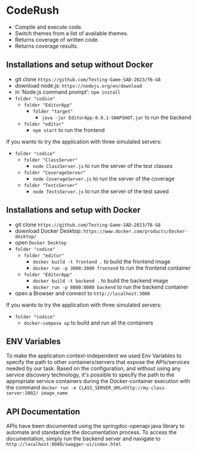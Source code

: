 # CodeRush  
- Compile and execute code.
- Switch themes from a list of available themes.
- Returns coverage of written code.
- Returns coverage results.

## Installations and setup without Docker
- git clone `https://github.com/Testing-Game-SAD-2023/T6-G8`
- download node.js: `https://nodejs.org/en/download`
- in 'Node.js command prompt': `npm install`
- `folder "codice"`
	- `folder "EditorApp"`
		- `folder "target"`
			- `java -jar EditorApp-0.0.1-SNAPSHOT.jar` to run the backend
	- `folder "editor"`
		- `npm start` to run the frontend

If you wanto to try the application with three simulated servers:
- `folder "codice"`
	- `folder "ClassServer"`
		- `node ClassServer.js` to run the server of the test classes
	- `folder "CoverageServer"`
		- `node CoverageServer.js` to run the server of the coverage
	- `folder "TestsServer"`
		- `node TestsServer.js` to run the server of the test saved


## Installations and setup with Docker
- git clone `https://github.com/Testing-Game-SAD-2023/T6-G8`
- download Docker Desktop: `https://www.docker.com/products/docker-desktop/`
- open `Docker Desktop`
- `folder "codice"`
	- `folder "editor"`
		- `docker build -t frontend .` to build the frontend image
		- `docker run -p 3000:3000 frontend` to run the frontend container
	- `folder "EditorApp"`
		- `docker build -t backend .` to build the backend image
		- `docker run -p 8080:8080 backend` to run the backend container
- open a Browser and connect to `http://localhost:3000`

If you wanto to try the application with three simulated servers:
- `folder "codice"`
	- `docker-compose up` to build and run all the containers

## ENV Variables
To make the application context-independent we used Env Variables to specify the 
path to other containers/servers that expose the APIs/services needed by our task.
Based on the configuration, and without using any service discovery technology, it's
possible to specify the path to the appropriate service containers during the Docker-container 
execution with the command
` docker run -e CLASS_SERVER_URL=http://my-class-server:3002/ image_name `


## API Documentation
APIs have been documented using the springdoc-openapi java library to automate and 
standardize the documentation process. 
To access the documentation, simply run the backend server and navigate to 
 	  `http://localhost:8080/swagger-ui/index.html`

